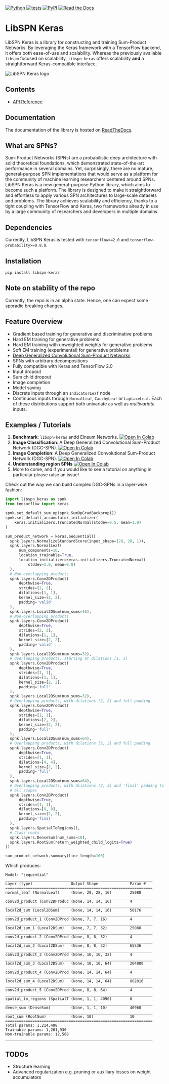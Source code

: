 [![Python](https://img.shields.io/pypi/pyversions/libspn-keras.svg?style=plastic)](https://badge.fury.io/py/libspn-keras)
[![tests](https://github.com/pronobis/libspn-keras/workflows/Tests/badge.svg)](https://github.com/pronobis/libspn-keras/actions?workflow=tests)
[![PyPI](https://img.shields.io/pypi/v/libspn-keras.svg)](https://pypi.org/project/libspn-keras/)
[![Read the Docs](https://readthedocs.org/projects/libspn-keras/badge/)](https://libspn-keras.readthedocs.io/)

# LibSPN Keras
LibSPN Keras is a library for constructing and training Sum-Product Networks. By leveraging the
Keras framework with a TensorFlow backend, it offers both ease-of-use and scalability. Whereas the
previously available `libspn` focused on scalability, `libspn-keras` offers scalability **and**
a straightforward Keras-compatible interface.

![](logo.png "LibSPN Keras logo")

## Contents
* [API Reference](reference.md)

## Documentation
The documentation of the library is hosted on [ReadTheDocs](https://libspn-keras.readthedocs.io/en/latest/index.html).

## What are SPNs?

Sum-Product Networks (SPNs) are a probabilistic deep architecture with solid theoretical
foundations, which demonstrated state-of-the-art performance in several domains. Yet, surprisingly,
there are no mature, general-purpose SPN implementations that would serve as a platform for the
community of machine learning researchers centered around SPNs. LibSPN Keras is a new
general-purpose Python library, which aims to become such a platform. The library is designed to
make it straightforward and effortless to apply various SPN architectures to large-scale datasets
and problems. The library achieves scalability and efficiency, thanks to a tight coupling with
TensorFlow and Keras, two frameworks already in use by a large community of researchers and
developers in multiple domains.

## Dependencies
Currently, LibSPN Keras is tested with `tensorflow>=2.0` and `tensorflow-probability>=0.8.0`.

## Installation

```
pip install libspn-keras
```

## Note on stability of the repo
Currently, the repo is in an alpha state. Hence, one can expect some sporadic breaking changes.

## Feature Overview
- Gradient based training for generative and discriminative problems
- Hard EM training for generative problems
- Hard EM training with unweighted weights for generative problems
- Soft EM training (experimental) for generative problems
- [Deep Generalized Convolutional Sum-Product Networks](https://arxiv.org/abs/1902.06155)
- SPNs with arbitrary decompositions
- Fully compatible with Keras and TensorFlow 2.0
- Input dropout
- Sum child dropout
- Image completion
- Model saving
- Discrete inputs through an `IndicatorLeaf` node
- Continuous inputs through `NormalLeaf`, `CauchyLeaf` or `LaplaceLeaf`. Each of these distributions support both
univariate as well as *multivariate* inputs.

## Examples / Tutorials
1. **Benchmark**: `libspn-keras` andd Einsum Networks. [![Open In Colab](https://colab.research.google.com/assets/colab-badge.svg)](https://colab.research.google.com/github/pronobis/libspn-keras/blob/master/examples/notebooks/Benchmark%20With%20Einsum%20Networks.ipynb)
2. **Image Classification**: A Deep Generalized Convolutional Sum-Product Network (DGC-SPN). [![Open In Colab](https://colab.research.google.com/assets/colab-badge.svg)](https://colab.research.google.com/github/pronobis/libspn-keras/blob/master/examples/notebooks/DGC-SPN%20Image%20Classification.ipynb)
3. **Image Completion**: A Deep Generalized Convolutional Sum-Product Network (DGC-SPN). [![Open In Colab](https://colab.research.google.com/assets/colab-badge.svg)](https://colab.research.google.com/github/pronobis/libspn-keras/blob/master/examples/notebooks/DGC-SPN%20Image%20Completion.ipynb)
4. **Understanding region SPNs** [![Open In Colab](https://colab.research.google.com/assets/colab-badge.svg)](https://colab.research.google.com/github/pronobis/libspn-keras/blob/master/examples/notebooks/Understanding%20Region%20SPNs.ipynb)
5. More to come, and if you would like to see a tutorial on anything in particular
please raise an issue!

Check out the way we can build complex DGC-SPNs in a layer-wise fashion:
```python
import libspn_keras as spnk
from tensorflow import keras

spnk.set_default_sum_op(spnk.SumOpGradBackprop())
spnk.set_default_accumulator_initializer(
    keras.initializers.TruncatedNormal(stddev=0.5, mean=1.0)
)

sum_product_network = keras.Sequential([
  spnk.layers.NormalizeStandardScore(input_shape=(28, 28, 1)),
  spnk.layers.NormalLeaf(
      num_components=16,
      location_trainable=True,
      location_initializer=keras.initializers.TruncatedNormal(
          stddev=1.0, mean=0.0)
  ),
  # Non-overlapping products
  spnk.layers.Conv2DProduct(
      depthwise=True,
      strides=[2, 2],
      dilations=[1, 1],
      kernel_size=[2, 2],
      padding='valid'
  ),
  spnk.layers.Local2DSum(num_sums=16),
  # Non-overlapping products
  spnk.layers.Conv2DProduct(
      depthwise=True,
      strides=[2, 2],
      dilations=[1, 1],
      kernel_size=[2, 2],
      padding='valid'
  ),
  spnk.layers.Local2DSum(num_sums=32),
  # Overlapping products, starting at dilations [1, 1]
  spnk.layers.Conv2DProduct(
      depthwise=True,
      strides=[1, 1],
      dilations=[1, 1],
      kernel_size=[2, 2],
      padding='full'
  ),
  spnk.layers.Local2DSum(num_sums=32),
  # Overlapping products, with dilations [2, 2] and full padding
  spnk.layers.Conv2DProduct(
      depthwise=True,
      strides=[1, 1],
      dilations=[2, 2],
      kernel_size=[2, 2],
      padding='full'
  ),
  spnk.layers.Local2DSum(num_sums=64),
  # Overlapping products, with dilations [2, 2] and full padding
  spnk.layers.Conv2DProduct(
      depthwise=True,
      strides=[1, 1],
      dilations=[4, 4],
      kernel_size=[2, 2],
      padding='full'
  ),
  spnk.layers.Local2DSum(num_sums=64),
  # Overlapping products, with dilations [2, 2] and 'final' padding to combine
  # all scopes
  spnk.layers.Conv2DProduct(
      depthwise=True,
      strides=[1, 1],
      dilations=[8, 8],
      kernel_size=[2, 2],
      padding='final'
  ),
  spnk.layers.SpatialToRegions(),
  # Class roots
  spnk.layers.DenseSum(num_sums=10),
  spnk.layers.RootSum(return_weighted_child_logits=True)
])

sum_product_network.summary(line_length=100)
```

Which produces:
```
Model: "sequential"
_________________________________________________________________
Layer (type)                 Output Shape              Param #
=================================================================
normal_leaf (NormalLeaf)     (None, 28, 28, 16)        25088
_________________________________________________________________
conv2d_product (Conv2DProduc (None, 14, 14, 16)        4
_________________________________________________________________
local2d_sum (Local2DSum)     (None, 14, 14, 16)        50176
_________________________________________________________________
conv2d_product_1 (Conv2DProd (None, 7, 7, 16)          4
_________________________________________________________________
local2d_sum_1 (Local2DSum)   (None, 7, 7, 32)          25088
_________________________________________________________________
conv2d_product_2 (Conv2DProd (None, 8, 8, 32)          4
_________________________________________________________________
local2d_sum_2 (Local2DSum)   (None, 8, 8, 32)          65536
_________________________________________________________________
conv2d_product_3 (Conv2DProd (None, 10, 10, 32)        4
_________________________________________________________________
local2d_sum_3 (Local2DSum)   (None, 10, 10, 64)        204800
_________________________________________________________________
conv2d_product_4 (Conv2DProd (None, 14, 14, 64)        4
_________________________________________________________________
local2d_sum_4 (Local2DSum)   (None, 14, 14, 64)        802816
_________________________________________________________________
conv2d_product_5 (Conv2DProd (None, 8, 8, 64)          4
_________________________________________________________________
spatial_to_regions (SpatialT (None, 1, 1, 4096)        0
_________________________________________________________________
dense_sum (DenseSum)         (None, 1, 1, 10)          40960
_________________________________________________________________
root_sum (RootSum)           (None, 10)                10
=================================================================
Total params: 1,214,498
Trainable params: 1,201,930
Non-trainable params: 12,568
_________________________________________________________________
```

## TODOs
- Structure learning
- Advanced regularization e.g. pruning or auxiliary losses on weight accumulators
